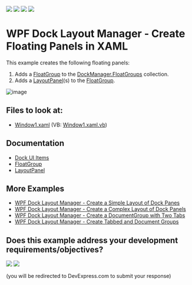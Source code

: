 <!-- default badges list -->
![](https://img.shields.io/endpoint?url=https://codecentral.devexpress.com/api/v1/VersionRange/128643302/24.2.1%2B)
[![](https://img.shields.io/badge/Open_in_DevExpress_Support_Center-FF7200?style=flat-square&logo=DevExpress&logoColor=white)](https://supportcenter.devexpress.com/ticket/details/E1635)
[![](https://img.shields.io/badge/📖_How_to_use_DevExpress_Examples-e9f6fc?style=flat-square)](https://docs.devexpress.com/GeneralInformation/403183)
[![](https://img.shields.io/badge/💬_Leave_Feedback-feecdd?style=flat-square)](#does-this-example-address-your-development-requirementsobjectives)
<!-- default badges end -->
# WPF Dock Layout Manager - Create Floating Panels in XAML

This example creates the following floating panels:
1. Adds a [FloatGroup](https://docs.devexpress.com/WPF/DevExpress.Xpf.Docking.FloatGroup) to the [DockManager.FloatGroups](https://docs.devexpress.com/WPF/DevExpress.Xpf.Docking.DockLayoutManager.FloatGroups) collection.
2. Adds a [LayoutPanel](https://docs.devexpress.com/WPF/DevExpress.Xpf.Docking.LayoutPanel)(s) to the [FloatGroup](https://docs.devexpress.com/WPF/DevExpress.Xpf.Docking.FloatGroup).

![image](https://user-images.githubusercontent.com/12169834/173891334-0b9deed5-e538-4858-a4c0-03a8af73d71e.png)

<!-- default file list -->
## Files to look at:

* [Window1.xaml](./CS/CreateFloatGroups/Window1.xaml) (VB: [Window1.xaml.vb](./VB/CreateFloatGroups/Window1.xaml.vb))
<!-- default file list end -->

## Documentation

- [Dock UI Items](https://docs.devexpress.com/WPF/7209/controls-and-libraries/layout-management/dock-windows/dock-items)
- [FloatGroup](https://docs.devexpress.com/WPF/DevExpress.Xpf.Docking.FloatGroup)
- [LayoutPanel](https://docs.devexpress.com/WPF/DevExpress.Xpf.Docking.LayoutPanel)

## More Examples

- [WPF Dock Layout Manager - Create a Simple Layout of Dock Panes](https://github.com/DevExpress-Examples/how-to-create-a-simple-layout-of-dock-panes-e1600)
- [WPF Dock Layout Manager - Create a Complex Layout of Dock Panels](https://github.com/DevExpress-Examples/how-to-create-a-complex-layout-of-dock-panels-e1663)
- [WPF Dock Layout Manager - Сreate a DocumentGroup with Two Tabs](https://github.com/DevExpress-Examples/how-to-create-a-documentgroup-with-two-tabs-e1670)
- [WPF Dock Layout Manager - Create Tabbed and Document Groups](https://github.com/DevExpress-Examples/how-to-create-a-tabbedgroup-and-documentgroup-groups-e1656)
<!-- feedback -->
## Does this example address your development requirements/objectives?

[<img src="https://www.devexpress.com/support/examples/i/yes-button.svg"/>](https://www.devexpress.com/support/examples/survey.xml?utm_source=github&utm_campaign=wpf-docklayoutmanager-create-floating-panels-in-xaml&~~~was_helpful=yes) [<img src="https://www.devexpress.com/support/examples/i/no-button.svg"/>](https://www.devexpress.com/support/examples/survey.xml?utm_source=github&utm_campaign=wpf-docklayoutmanager-create-floating-panels-in-xaml&~~~was_helpful=no)

(you will be redirected to DevExpress.com to submit your response)
<!-- feedback end -->
